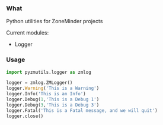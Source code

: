 ### What

Python utilities for ZoneMinder projects

Current modules:
* Logger

### Usage

```python
import pyzmutils.logger as zmlog

logger = zmlog.ZMLogger()
logger.Warning('This is a Warning')
logger.Info('This is an Info')
logger.Debug(1,'This is a Debug 1')
logger.Debug(3,'This is a Debug 3')
logger.Fatal('This is a Fatal message, and we will quit')
logger.close()
```

